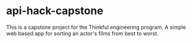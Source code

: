 # api-hack-capstone
This is a capstone project for the Thinkful engineering program. A simple web based app for sorting an actor's films from best to worst.
